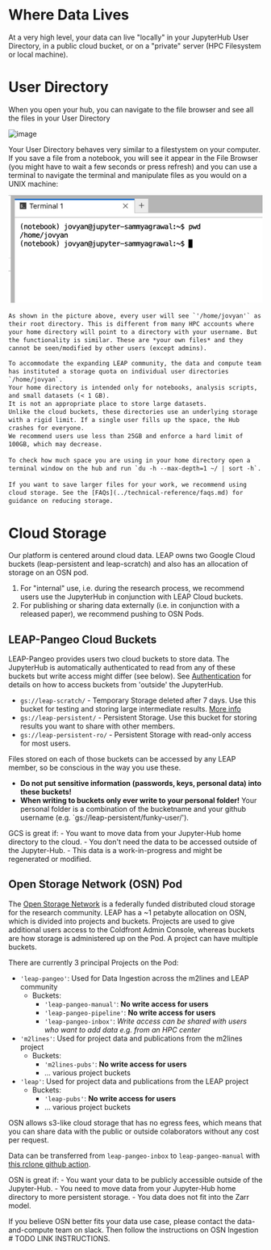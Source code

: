 # Where Data Lives

At a very high level, your data can live "locally" in your JupyterHub User Directory, in a public cloud bucket, or on a "private" server (HPC Filesystem or local machine).

# User Directory

When you open your hub, you can navigate to the file browser and see all the files in your User Directory

<img width="442" alt="image" src="https://github.com/leap-stc/leap-stc.github.io/assets/14314623/3ba6b45a-a077-4824-b0ec-9c111af50c33">

Your User Directory behaves very similar to a filestystem on your computer. If you save a file from a notebook, you will see it appear in the File Browser (you might have to wait a few seconds or press refresh) and you can use a terminal to navigate the terminal and manipulate files as you would on a UNIX machine:

![Hub Terminal](../assets/hub_terminal.png)

```{note}
As shown in the picture above, every user will see `'/home/jovyan'` as their root directory. This is different from many HPC accounts where your home directory will point to a directory with your username. But the functionality is similar. These are *your own files* and they cannot be seen/modified by other users (except admins).
```

```{warning}
To accommodate the expanding LEAP community, the data and compute team has instituted a storage quota on individual user directories `/home/jovyan`. 
Your home directory is intended only for notebooks, analysis scripts, and small datasets (< 1 GB). 
It is not an appropriate place to store large datasets. 
Unlike the cloud buckets, these directories use an underlying storage with a rigid limit. If a single user fills up the space, the Hub crashes for everyone. 
We recommend users use less than 25GB and enforce a hard limit of 100GB, which may decrease. 

To check how much space you are using in your home directory open a terminal window on the hub and run `du -h --max-depth=1 ~/ | sort -h`.

If you want to save larger files for your work, we recommend using cloud storage. See the [FAQs](../technical-reference/faqs.md) for guidance on reducing storage.
```

# Cloud Storage

Our platform is centered around cloud data. LEAP owns two Google Cloud buckets (leap-persistent and leap-scratch) and also has an allocation of storage on an OSN pod.

1. For "internal" use, i.e. during the research process, we recommend users use the JupyterHub in conjunction with LEAP Cloud buckets.
1. For publishing or sharing data externally (i.e. in conjunction with a released paper), we recommend pushing to OSN Pods.

## LEAP-Pangeo Cloud Buckets

LEAP-Pangeo provides users two cloud buckets to store data. The JupyterHub is automatically authenticated to read from any of these buckets but write access might differ (see below). See [Authentication](../technical-reference/authentication.md) for details on how to access buckets from 'outside' the JupyterHub.

- `gs://leap-scratch/` - Temporary Storage deleted after 7 days. Use this bucket for testing and storing large intermediate results. [More info](https://docs.2i2c.org/user/topics/data/cloud/#scratch-bucket)
- `gs://leap-persistent/` - Persistent Storage. Use this bucket for storing results you want to share with other members.
- `gs://leap-persistent-ro/` - Persistent Storage with read-only access for most users.

Files stored on each of those buckets can be accessed by any LEAP member, so be conscious in the way you use these.

- **Do not put sensitive information (passwords, keys, personal data) into these buckets!**
- **When writing to buckets only ever write to your personal folder!** Your personal folder is a combination of the bucketname and your github username (e.g. \`gs://leap-persistent/funky-user/').

GCS is great if:
\- You want to move data from your Jupyter-Hub home directory to the cloud.
\- You don't need the data to be accessed outside of the Jupyter-Hub.
\- This data is a work-in-progress and might be regenerated or modified.

## Open Storage Network (OSN) Pod

The [Open Storage Network](https://www.openstoragenetwork.org/) is a federally funded distributed cloud storage for the research community. LEAP has a ~1 petabyte allocation on OSN, which is divided into projects and buckets. Projects are used to give additional users access to the Coldfront Admin Console, whereas buckets are how storage is administered up on the Pod. A project can have multiple buckets.

There are currently 3 principal Projects on the Pod:

- `'leap-pangeo'`: Used for Data Ingestion across the m2lines and LEAP community
  - Buckets:
    - `'leap-pangeo-manual'`: **No write access for users**
    - `'leap-pangeo-pipeline'`: **No write access for users**
    - `'leap-pangeo-inbox'`: *Write access can be shared with users who want to add data e.g. from an HPC center*
- `'m2lines'`: Used for project data and publications from the m2lines project
  - Buckets:
    - `'m2lines-pubs'`: **No write access for users**
    - ... various project buckets
- `'leap'`: Used for project data and publications from the LEAP project
  - Buckets:
    - `'leap-pubs'`: **No write access for users**
    - ... various project buckets

OSN allows s3-like cloud storage that has no egress fees, which means that you can share data with the public or outside colaborators without any cost per request.

Data can be transferred from `leap-pangeo-inbox` to `leap-pangeo-manual` with [this rclone github action](https://github.com/leap-stc/data-management/actions/runs/11167922927/workflow).

OSN is great if:
\- You want your data to be publicly accessible outside of the Jupyter-Hub.
\- You need to move data from your Jupyter-Hub home directory to more persistent storage.
\- You data does not fit into the Zarr model.

If you believe OSN better fits your data use case, please contact the data-and-compute team on slack. Then follow the instructions on OSN Ingestion # TODO LINK INSTRUCTIONS.
